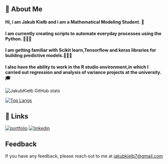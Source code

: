 ## 🚀 About Me
#### Hi, i am Jakub Kiełb and i am a  Mathematical Modeling Student. 🧮
#### I am currently creating scripts to automate everyday processes using the Python. 👩🏽‍💻
#### I am getting familiar with Scikit learn,Tensorflow and keras libraries for building predictive models.👨🏽‍🏫
#### I also have the ability to work in the R studio environment,in which I carried out regression and analysis of variance projects at the university.🎓


![JakubKiełb GitHub stats](https://github-readme-stats.vercel.app/api?username=Thizz00&show_icons=true&theme=radical)




[![Top Langs](https://github-readme-stats.vercel.app/api/top-langs/?username=Thizz00&langs_count=8)](https://github.com/Thizz00/github-readme-stats)


## 🔗 Links
[![portfolio](https://img.shields.io/badge/my_portfolio-000?style=for-the-badge&logo=ko-fi&logoColor=white)](https://jakubkielb.netlify.app)
[![linkedin](https://img.shields.io/badge/linkedin-0A66C2?style=for-the-badge&logo=linkedin&logoColor=white)](https://www.linkedin.com/in/jakub-kiełb/)




## Feedback

If you have any feedback, please reach out to me at  jakubkielb7@gmail.com
